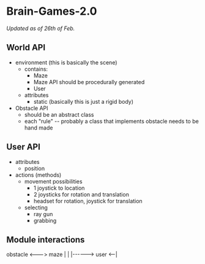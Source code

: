 # Brain-Games-2.0
*Updated as of 26th of Feb.*
## World API
  * environment (this is basically the scene)
    * contains:
       - Maze
        * Maze API should be procedurally generated
       - User
    * attributes
       - static (basically this is just a rigid body)
* Obstacle API
  * should be an abstract class
  * each "rule" -- probably a class that implements obstacle needs to be hand made


## User API
  * attributes
    * position
  * actions (methods)
    * movement
      possibilities
      * 1 joystick to location
      * 2 joysticks for rotation and translation
      * headset for rotation, joystick for translation
    * selecting
      * ray gun
      * grabbing

## Module interactions
   obstacle <---> maze
   |                |
   |------> user <--|
